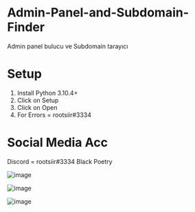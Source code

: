 # Admin-Panel-and-Subdomain-Finder
Admin panel bulucu ve Subdomain tarayıcı

# Setup
1. Install Python 3.10.4+
2. Click on Setup
3. Click on Open
4. For Errors = rootsiir#3334

# Social Media Acc
Discord = rootsiir#3334
Black Poetry

![image](https://user-images.githubusercontent.com/98325453/164992348-0ed67a18-3e64-44a4-a90f-e49e5c170d5a.png)


![image](https://user-images.githubusercontent.com/98325453/164992677-d9a364d7-ccb0-4a16-ba65-85e7b671b250.png)


![image](https://user-images.githubusercontent.com/98325453/164992682-bac9985a-d629-40b8-b942-398d4d5c93bb.png)
